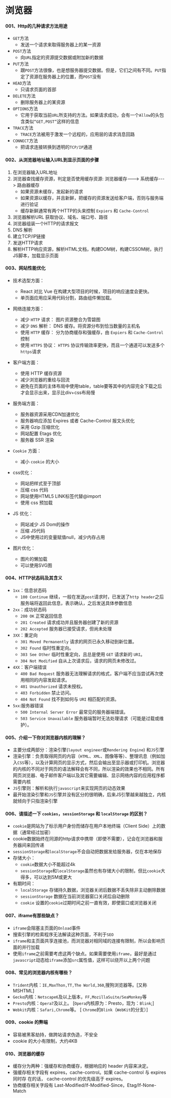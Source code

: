 # 浏览器

#### 001、Http的几种请求方法用途

- `GET`方法
  - 发送一个请求来取得服务器上的某一资源
- `POST`方法
  - 向`URL`指定的资源提交数据或附加新的数据
- `PUT`方法
  - 跟`POST`方法很像，也是想服务器提交数据。但是，它们之间有不同。`PUT`指定了资源在服务器上的位置，而`POST`没有
- `HEAD`方法
  - 只请求页面的首部
- `DELETE`方法
  - 删除服务器上的某资源
- `OPTIONS`方法
  - 它用于获取当前`URL`所支持的方法。如果请求成功，会有一个`Allow`的头包含类似`“GET,POST”`这样的信息
- `TRACE`方法
  - `TRACE`方法被用于激发一个远程的，应用层的请求消息回路
- `CONNECT`方法
  - 把请求连接转换到透明的`TCP/IP`通道

#### 002、从浏览器地址输入URL到显示页面的步骤

1. 在浏览器输入URL地址
2. 浏览器查找缓存资源，判定是否使用缓存资源:  浏览器缓存---> 系统缓存---> 路由器缓存
   - 如果资源未缓存，发起新的请求
   - 如果资源以缓存，并且新鲜，把缓存的资源发送给客户端，否则与服务端进行验证
   - 缓存新鲜通常有两个HTTP的头来控制 `Expiers`  和 `Cache-Control`
3. 浏览器解析URL 获取协议、域名、端口号、路径
4. 浏览器组装一个HTTP的请求报文
5. DNS 解析
6. 建立TCP/IP链接
7. 发送HTTP请求
8. 解析HTTP响应资源，解析HTML文档，构建DOM树，构建CSSOM树，执行JS脚本，加载显示页面

#### 003、网站性能优化

- 技术选型方面：
  - React 对比 Vue 在构建大型项目的时候，项目的响应速度会更快。
  - 单页面应用应采用代码分割，路由组件懒加载。

- 网络连接方面：
  - 减少 `HTTP` 请求： 图片资源整合为雪碧图
  - 减少 `DNS` 解析： DNS 缓存。将资源分布到恰当数量的主机名
  - 使用 `HTTP` 缓存： 分为协商缓存和强缓存，由 `Expiers`  和 `Cache-Control` 控制
  - 使用 `HTTPS` 协议： `HTTPS`  协议传输效率更快，而且一个通道可以发送多个`https`请求
- 客户端方面：
  - 使用 HTTP 缓存资源
  - 减少浏览器的重绘与回流
  - 避免在页面的主体布局中使用table，table要等其中的内容完全下载之后才会显示出来，显示比div+css布局慢
- 服务端方面：
  - 服务器资源采用CDN加速优化
  - 服务器响应添加 Expires 或者 Cache-Control 报文头优化
  - 采用 Gzip 压缩优化
  - 网站配置 Etags 优化
  - 服务器 SSR 渲染
- `Cookie` 方面：
  - 减小 `cookie` 的大小
- css优化：
  - 网站把样式至于顶部
  - 压缩 css 代码
  - 网站使用HTML5 LINK标签代替@import
  - 使用 css 预加载 
- JS 优化：
  - 网站减少 JS Dom的操作
  - 压缩 JS代码
  - JS中使用过的变量赋值null，减少内存占用
- 图片优化：
  - 图片的懒加载
  - 可以使用SVG图

#### 004、HTTP状态码及其含义

- `1xx`：信息状态码
  - `100 Continue` 继续，一般在发送`post`请求时，已发送了`http header`之后服务端将返回此信息，表示确认，之后发送具体参数信息
- `2xx`：成功状态码
  - `200 OK` 正常返回信息
  - `201 Created` 请求成功并且服务器创建了新的资源
  - `202 Accepted` 服务器已接受请求，但尚未处理
- `3XX`：重定向
  - `301 Moved Permanently` 请求的网页已永久移动到新位置。
  - `302 Found` 临时性重定向。
  - `303 See Other` 临时性重定向，且总是使用 `GET` 请求新的 `URI`。
  - `304 Not Modified` 自从上次请求后，请求的网页未修改过。
- `4XX`：客户端错误
  - `400 Bad Request` 服务器无法理解请求的格式，客户端不应当尝试再次使用相同的内容发起请求。
  - `401 Unauthorized` 请求未授权。
  - `403 Forbidden` 禁止访问。
  - `404 Not Found` 找不到如何与 `URI` 相匹配的资源。
- `5xx`:服务器错误
  - `500 Internal Server Error` 最常见的服务器端错误。
  - `503 Service Unavailable` 服务器端暂时无法处理请求（可能是过载或维护）。

#### 005、介绍一下你对浏览器内核的理解？

- 主要分成两部分：渲染引擎(`layout engineer`或`Rendering Engine`)  和`JS`引擎
- 渲染引擎：负责取得网页的内容（`HTML`、`XML`、图像等等）、整理讯息（例如加入`CSS`等），以及计算网页的显示方式，然后会输出至显示器或打印机。浏览器的内核的不同对于网页的语法解释会有不同，所以渲染的效果也不相同。所有网页浏览器、电子邮件客户端以及其它需要编辑、显示网络内容的应用程序都需要内核
- `JS`引擎则：解析和执行`javascript`来实现网页的动态效果
- 最开始渲染引擎和`JS`引擎并没有区分的很明确，后来JS引擎越来越独立，内核就倾向于只指渲染引擎

#### 006、请描述一下 `cookies`，`sessionStorage` 和 `localStorage` 的区别？

- `cookie`是网站为了标示用户身份而储存在用户本地终端（Client Side）上的数据（通常经过加密）
- cookie数据始终在同源的http请求中携带（即使不需要），记会在浏览器和服务器间来回传递
- `sessionStorage`和`localStorage`不会自动把数据发给服务器，仅在本地保存
- 存储大小：
  - `cookie`数据大小不能超过4k
  - `sessionStorage`和`localStorage`虽然也有存储大小的限制，但比`cookie`大得多，可以达到5M或更大
- 有期时间：
  - `localStorage` 存储持久数据，浏览器关闭后数据不丢失除非主动删除数据
  - `sessionStorage` 数据在当前浏览器窗口关闭后自动删除
  - `cookie` 设置的`cookie`过期时间之前一直有效，即使窗口或浏览器关闭

#### 007、iframe有那些缺点？

- `iframe`会阻塞主页面的`Onload`事件
- 搜索引擎的检索程序无法解读这种页面，不利于`SEO`
- `iframe`和主页面共享连接池，而浏览器对相同域的连接有限制，所以会影响页面的并行加载
- 使用`iframe`之前需要考虑这两个缺点。如果需要使用`iframe`，最好是通过`javascript`动态给`iframe`添加`src`属性值，这样可以绕开以上两个问题

#### 008、常见的浏览器内核有哪些？

- `Trident`内核：`IE,MaxThon,TT,The World,360`,搜狗浏览器等。[又称MSHTML]
- `Gecko`内核：`Netscape6`及以上版本，`FF,MozillaSuite/SeaMonkey`等
- `Presto`内核：`Opera7`及以上。 [`Opera`内核原为：Presto，现为：`Blink`;]
- `Webkit`内核：`Safari,Chrome`等。 [ `Chrome`的`Blink`（`WebKit`的分支）]

#### 009、cookie 的弊端

- 容易被黑客劫持，做跨站请求伪造，不安全
- cookie 的大小有限制，大约4KB

#### 010、浏览器的缓存

- 缓存分为两种：强缓存和协商缓存，根据响应的 header 内容来决定。
- 强缓存相关字段有 expires，cache-control。如果 cache-control 与 expires 同时存 在的话， cache-control 的优先级高于 expires。
- 协商缓存相关字段有 Last-Modified/If-Modified-Since，Etag/If-None-Match